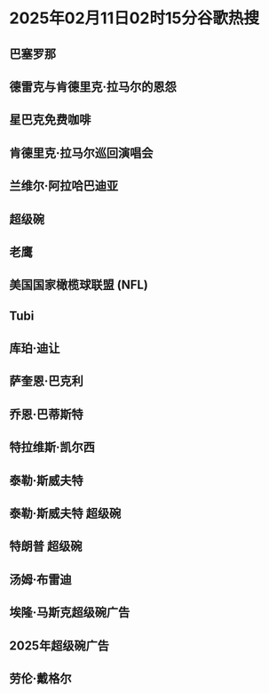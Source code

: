 # 2025年02月11日02时15分谷歌热搜

## 巴塞罗那

## 德雷克与肯德里克·拉马尔的恩怨

## 星巴克免费咖啡

## 肯德里克·拉马尔巡回演唱会

## 兰维尔·阿拉哈巴迪亚

## 超级碗

## 老鹰

## 美国国家橄榄球联盟 (NFL)

## Tubi

## 库珀·迪让

## 萨奎恩·巴克利

## 乔恩·巴蒂斯特

## 特拉维斯·凯尔西

## 泰勒·斯威夫特

## 泰勒·斯威夫特 超级碗

## 特朗普 超级碗

## 汤姆·布雷迪

## 埃隆·马斯克超级碗广告

## 2025年超级碗广告

## 劳伦·戴格尔

